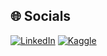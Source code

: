 ## 🌐 Socials
[![LinkedIn](https://img.shields.io/badge/LinkedIn-%230077B5.svg?logo=linkedin&logoColor=white)](https://linkedin.com/in/guilhermedemarchi) 
[![Kaggle](https://img.shields.io/badge/Kaggle-%230077B5.svg?logo=kaggle&logoColor=white)](https://www.kaggle.com/guilhermedemarchi)

